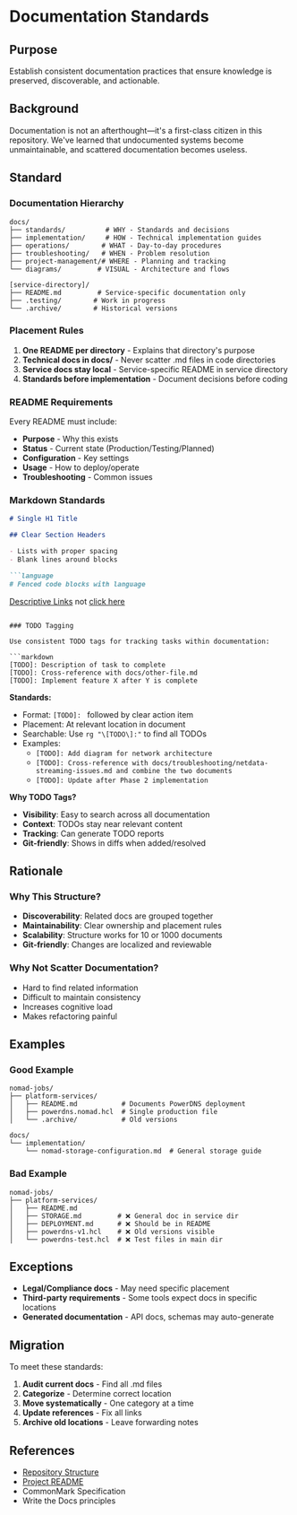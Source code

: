 # Documentation Standards

## Purpose
Establish consistent documentation practices that ensure knowledge is preserved, discoverable, and actionable.

## Background
Documentation is not an afterthought—it's a first-class citizen in this repository. We've learned that undocumented systems become unmaintainable, and scattered documentation becomes useless.

## Standard

### Documentation Hierarchy

```
docs/
├── standards/          # WHY - Standards and decisions
├── implementation/     # HOW - Technical implementation guides
├── operations/        # WHAT - Day-to-day procedures
├── troubleshooting/   # WHEN - Problem resolution
├── project-management/# WHERE - Planning and tracking
└── diagrams/         # VISUAL - Architecture and flows

[service-directory]/
├── README.md         # Service-specific documentation only
├── .testing/        # Work in progress
└── .archive/        # Historical versions
```

### Placement Rules

1. **One README per directory** - Explains that directory's purpose
2. **Technical docs in docs/** - Never scatter .md files in code directories
3. **Service docs stay local** - Service-specific README in service directory
4. **Standards before implementation** - Document decisions before coding

### README Requirements

Every README must include:
- **Purpose** - Why this exists
- **Status** - Current state (Production/Testing/Planned)
- **Configuration** - Key settings
- **Usage** - How to deploy/operate
- **Troubleshooting** - Common issues

### Markdown Standards

```markdown
# Single H1 Title

## Clear Section Headers

- Lists with proper spacing
- Blank lines around blocks

```language
# Fenced code blocks with language
```

[Descriptive Links](relative/path.md) not [click here](path)
```

### TODO Tagging

Use consistent TODO tags for tracking tasks within documentation:

```markdown
[TODO]: Description of task to complete
[TODO]: Cross-reference with docs/other-file.md
[TODO]: Implement feature X after Y is complete
```

**Standards:**
- Format: `[TODO]: ` followed by clear action item
- Placement: At relevant location in document
- Searchable: Use `rg "\[TODO\]:"` to find all TODOs
- Examples:
  - `[TODO]: Add diagram for network architecture`
  - `[TODO]: Cross-reference with docs/troubleshooting/netdata-streaming-issues.md and combine the two documents`
  - `[TODO]: Update after Phase 2 implementation`

**Why TODO Tags?**
- **Visibility**: Easy to search across all documentation
- **Context**: TODOs stay near relevant content
- **Tracking**: Can generate TODO reports
- **Git-friendly**: Shows in diffs when added/resolved

## Rationale

### Why This Structure?
- **Discoverability**: Related docs are grouped together
- **Maintainability**: Clear ownership and placement rules
- **Scalability**: Structure works for 10 or 1000 documents
- **Git-friendly**: Changes are localized and reviewable

### Why Not Scatter Documentation?
- Hard to find related information
- Difficult to maintain consistency
- Increases cognitive load
- Makes refactoring painful

## Examples

### Good Example
```
nomad-jobs/
├── platform-services/
│   ├── README.md           # Documents PowerDNS deployment
│   ├── powerdns.nomad.hcl  # Single production file
│   └── .archive/           # Old versions

docs/
└── implementation/
    └── nomad-storage-configuration.md  # General storage guide
```

### Bad Example
```
nomad-jobs/
├── platform-services/
│   ├── README.md
│   ├── STORAGE.md         # ❌ General doc in service dir
│   ├── DEPLOYMENT.md      # ❌ Should be in README
│   ├── powerdns-v1.hcl    # ❌ Old versions visible
│   └── powerdns-test.hcl  # ❌ Test files in main dir
```

## Exceptions

- **Legal/Compliance docs** - May need specific placement
- **Third-party requirements** - Some tools expect docs in specific locations
- **Generated documentation** - API docs, schemas may auto-generate

## Migration

To meet these standards:

1. **Audit current docs** - Find all .md files
2. **Categorize** - Determine correct location
3. **Move systematically** - One category at a time
4. **Update references** - Fix all links
5. **Archive old locations** - Leave forwarding notes

## References

- [Repository Structure](../getting-started/repository-structure.md)
- [Project README](../../README.md)
- CommonMark Specification
- Write the Docs principles